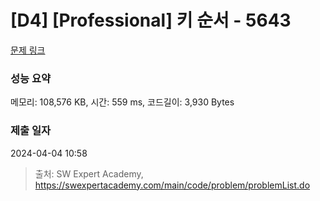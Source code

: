 # [D4] [Professional] 키 순서 - 5643 

[문제 링크](https://swexpertacademy.com/main/code/problem/problemDetail.do?contestProbId=AWXQsLWKd5cDFAUo) 

### 성능 요약

메모리: 108,576 KB, 시간: 559 ms, 코드길이: 3,930 Bytes

### 제출 일자

2024-04-04 10:58



> 출처: SW Expert Academy, https://swexpertacademy.com/main/code/problem/problemList.do